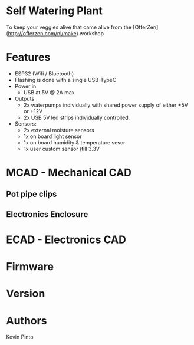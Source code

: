 # Self Watering Plant

To keep your veggies alive that came alive from the [OfferZen] (http://offerzen.com/nl/make) workshop

# Features
  - ESP32 (Wifi / Bluetooth)
  - Flashing is done with a single USB-TypeC
  - Power in:
    - USB at 5V @ 2A max
  - Outputs
    - 2x waterpumps individually with shared power supply of either +5V or +12V
    - 2x USB 5V led strips individually controlled.
  - Sensors:
    - 2x external moisture sensors
    - 1x on board light sensor
    - 1x on board humidity & temperature sesor
    - 1x user custom sensor (till 3.3V

# MCAD - Mechanical CAD
## Pot pipe clips

## Electronics Enclosure


# ECAD - Electronics CAD

# Firmware

# Version

# Authors
Kevin Pinto

